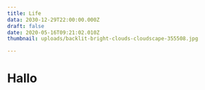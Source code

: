 ```yaml
---
title: Life
data: 2030-12-29T22:00:00.000Z
draft: false
date: 2020-05-16T09:21:02.010Z
thumbnail: uploads/backlit-bright-clouds-cloudscape-355508.jpg

---
```

# Hallo